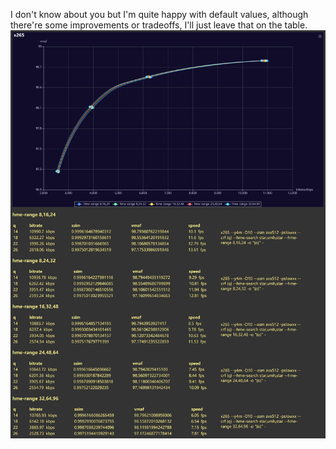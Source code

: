 I don't know about you but I'm quite happy with default values, although there're some improvements or tradeoffs, I'll just leave that on the table.
![img](report.png)